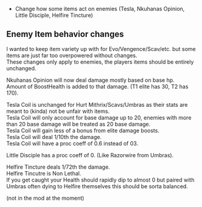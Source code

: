 * Change how some items act on enemies (Tesla, Nkuhanas Opinion, Little Disciple, Helfire Tincture)



## Enemy Item behavior changes
I wanted to keep item variety up with for Evo/Vengence/Scav/etc. but some items are just far too overpowered without changes.\
These changes only apply to enemies, the players items should be entirely unchanged.

Nkuhanas Opinion will now deal damage mostly based on base hp.\
Amount of BoostHealth is added to that damage. (T1 elite has 30, T2 has 170).

Tesla Coil is unchanged for Hurt Mithrix/Scavs/Umbras as their stats are meant to (kinda) not be unfair with items.\
Tesla Coil will only account for base damage up to 20, enemies with more than 20 base damage will be treated as 20 base damage.\
Tesla Coil will gain less of a bonus from elite damage boosts.\
Tesla Coil will deal 1/10th the damage.\
Tesla Coil will have a proc coeff of 0.6 instead of 03.

Little Disciple has a proc coeff of 0. (Like Razorwire from Umbras).

Helfire Tincture deals 1/72th the damage.\
Helfire Tincutre is Non Lethal.\
If you get caught your Health should rapidly dip to almost 0 but paired with Umbras often dying to Helfire themselves this should be sorta balanced.


(not in the mod at the moment)